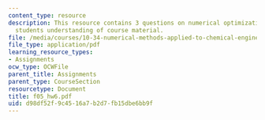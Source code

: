 ```yaml
---
content_type: resource
description: This resource contains 3 questions on numerical optimization to test
  students understanding of course material.
file: /media/courses/10-34-numerical-methods-applied-to-chemical-engineering-fall-2005/d98df52f9c4516a7b2d7fb15dbe6bb9f_f05_hw6.pdf
file_type: application/pdf
learning_resource_types:
- Assignments
ocw_type: OCWFile
parent_title: Assignments
parent_type: CourseSection
resourcetype: Document
title: f05_hw6.pdf
uid: d98df52f-9c45-16a7-b2d7-fb15dbe6bb9f
---
```

